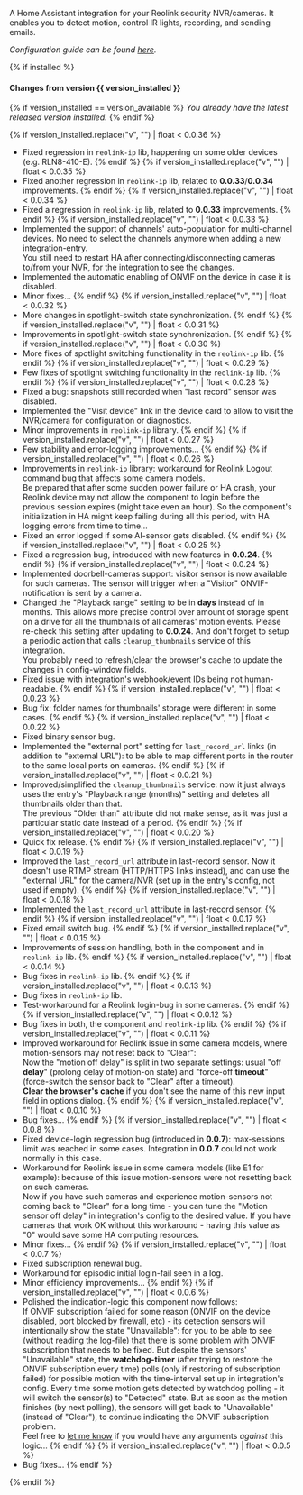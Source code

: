 A Home Assistant integration for your Reolink security NVR/cameras. It enables you to detect motion, control IR lights, recording, and sending emails.

*Configuration guide can be found [here](https://github.com/JimStar/reolink_cctv/blob/master/README.md).*


{% if installed %}

#### Changes from version {{ version_installed }}

{% if version_installed == version_available  %}
*You already have the latest released version installed.*
{% endif %}

{% if version_installed.replace("v", "") | float < 0.0.36  %}
- Fixed regression in `reolink-ip` lib, happening on some older devices (e.g. RLN8-410-E).
{% endif %}
{% if version_installed.replace("v", "") | float < 0.0.35  %}
- Fixed another regression in `reolink-ip` lib, related to **0.0.33**/**0.0.34** improvements.
{% endif %}
{% if version_installed.replace("v", "") | float < 0.0.34  %}
- Fixed a regression in `reolink-ip` lib, related to **0.0.33** improvements.
{% endif %}
{% if version_installed.replace("v", "") | float < 0.0.33  %}
- Implemented the support of channels' auto-population for multi-channel devices. No need to select the channels anymore when adding a new integration-entry.  
You still need to restart HA after connecting/disconnecting cameras to/from your NVR, for the integration to see the changes.
- Implemented the automatic enabling of ONVIF on the device in case it is disabled.
- Minor fixes...
{% endif %}
{% if version_installed.replace("v", "") | float < 0.0.32  %}
- More changes in spotlight-switch state synchronization.
{% endif %}
{% if version_installed.replace("v", "") | float < 0.0.31  %}
- Improvements in spotlight-switch state synchronization.
{% endif %}
{% if version_installed.replace("v", "") | float < 0.0.30  %}
- More fixes of spotlight switching functionality in the `reolink-ip` lib.
{% endif %}
{% if version_installed.replace("v", "") | float < 0.0.29  %}
- Few fixes of spotlight switching functionality in the `reolink-ip` lib.
{% endif %}
{% if version_installed.replace("v", "") | float < 0.0.28  %}
- Fixed a bug: snapshots still recorded when "last record" sensor was disabled.
- Implemented the "Visit device" link in the device card to allow to visit the NVR/camera for configuration or diagnostics.
- Minor improvements in `reolink-ip` library.
{% endif %}
{% if version_installed.replace("v", "") | float < 0.0.27  %}
- Few stability and error-logging improvements...
{% endif %}
{% if version_installed.replace("v", "") | float < 0.0.26  %}
- Improvements in `reolink-ip` library: workaround for Reolink Logout command bug that affects some camera models.  
Be prepared that after some sudden power failure or HA crash, your Reolink device may not allow the component to login before the previous session expires (might take even an hour). So the component's initialization in HA might keep failing during all this period, with HA logging errors from time to time...
- Fixed an error logged if some AI-sensor gets disabled.
{% endif %}
{% if version_installed.replace("v", "") | float < 0.0.25  %}
- Fixed a regression bug, introduced with new features in **0.0.24**.
{% endif %}
{% if version_installed.replace("v", "") | float < 0.0.24  %}
- Implemented doorbell-cameras support: visitor sensor is now available for such cameras. The sensor will trigger when a "Visitor" ONVIF-notification is sent by a camera.
- Changed the "Playback range" setting to be in **days** instead of in months. This allows more precise control over amount of storage spent on a drive for all the thumbnails of all cameras' motion events. Please re-check this setting after updating to **0.0.24**. And don't forget to setup a periodic action that calls `cleanup_thumbnails` service of this integration.  
You probably need to refresh/clear the browser's cache to update the changes in config-window fields.
- Fixed issue with integration's webhook/event IDs being not human-readable.
{% endif %}
{% if version_installed.replace("v", "") | float < 0.0.23  %}
- Bug fix: folder names for thumbnails' storage were different in some cases.
{% endif %}
{% if version_installed.replace("v", "") | float < 0.0.22  %}
- Fixed binary sensor bug.
- Implemented the "external port" setting for `last_record_url` links (in addition to "external URL"): to be able to map different ports in the router to the same local ports on cameras.
{% endif %}
{% if version_installed.replace("v", "") | float < 0.0.21  %}
- Improved/simplified the `cleanup_thumbnails` service: now it just always uses the entry's "Playback range (months)" setting and deletes all thumbnails older than that.  
The previous "Older than" attribute did not make sense, as it was just a particular static date instead of a period.
{% endif %}
{% if version_installed.replace("v", "") | float < 0.0.20  %}
- Quick fix release.
{% endif %}
{% if version_installed.replace("v", "") | float < 0.0.19  %}
- Improved the `last_record_url` attribute in last-record sensor. Now it doesn't use RTMP stream (HTTP/HTTPS links instead), and can use the "external URL" for the camera/NVR (set up in the entry's config, not used if empty).
{% endif %}
{% if version_installed.replace("v", "") | float < 0.0.18  %}
- Implemented the `last_record_url` attribute in last-record sensor.
{% endif %}
{% if version_installed.replace("v", "") | float < 0.0.17  %}
- Fixed email switch bug.
{% endif %}
{% if version_installed.replace("v", "") | float < 0.0.15  %}
- Improvements of session handling, both in the component and in `reolink-ip` lib.
{% endif %}
{% if version_installed.replace("v", "") | float < 0.0.14  %}
- Bug fixes in `reolink-ip` lib.
{% endif %}
{% if version_installed.replace("v", "") | float < 0.0.13  %}
- Bug fixes in `reolink-ip` lib.
- Test-workaround for a Reolink login-bug in some cameras.
{% endif %}
{% if version_installed.replace("v", "") | float < 0.0.12  %}
- Bug fixes in both, the component and `reolink-ip` lib.
{% endif %}
{% if version_installed.replace("v", "") | float < 0.0.11  %}
- Improved workaround for Reolink issue in some camera models, where motion-sensors may not reset back to "Clear":  
Now the "motion off delay" is split in two separate settings: usual "off **delay**" (prolong delay of motion-on state) and "force-off **timeout**" (force-switch the sensor back to "Clear" after a timeout).  
**Clear the browser's cache** if you don't see the name of this new input field in options dialog.
{% endif %}
{% if version_installed.replace("v", "") | float < 0.0.10  %}
- Bug fixes...
{% endif %}
{% if version_installed.replace("v", "") | float < 0.0.8  %}
- Fixed device-login regression bug (introduced in **0.0.7**): max-sessions limit was reached in some cases. Integration in **0.0.7** could not work normally in this case.
- Workaround for Reolink issue in some camera models (like E1 for example): because of this issue motion-sensors were not resetting back on such cameras.  
Now if you have such cameras and experience motion-sensors not coming back to "Clear" for a long time - you can tune the "Motion sensor off delay" in integration's config to the desired value. If you have cameras that work OK without this workaround - having this value as "0" would save some HA computing resources.
- Minor fixes...
{% endif %}
{% if version_installed.replace("v", "") | float < 0.0.7  %}
- Fixed subscription renewal bug.
- Workaround for episodic initial login-fail seen in a log.
- Minor efficiency improvements...
{% endif %}
{% if version_installed.replace("v", "") | float < 0.0.6  %}
- Polished the indication-logic this component now follows:  
If ONVIF subscription failed for some reason (ONVIF on the device disabled, port blocked by firewall, etc) - its detection sensors will intentionally show the state "Unavailable": for you to be able to see (without reading the log-file) that there is some problem with ONVIF subscription that needs to be fixed. But despite the sensors' "Unavailable" state, the **watchdog-timer** (after trying to restore the ONVIF subscription every time) polls (only if restoring of subscription failed) for possible motion with the time-interval set up in integration's config. Every time some motion gets detected by watchdog polling - it will switch the sensor(s) to "Detected" state. But as soon as the motion finishes (by next polling), the sensors will get back to "Unavailable" (instead of "Clear"), to continue indicating the ONVIF subscription problem.  
Feel free to [let me know](https://github.com/JimStar/reolink_cctv/discussions) if you would have any arguments *against* this logic...
{% endif %}
{% if version_installed.replace("v", "") | float < 0.0.5  %}
- Bug fixes...
{% endif %}

{% endif %}
